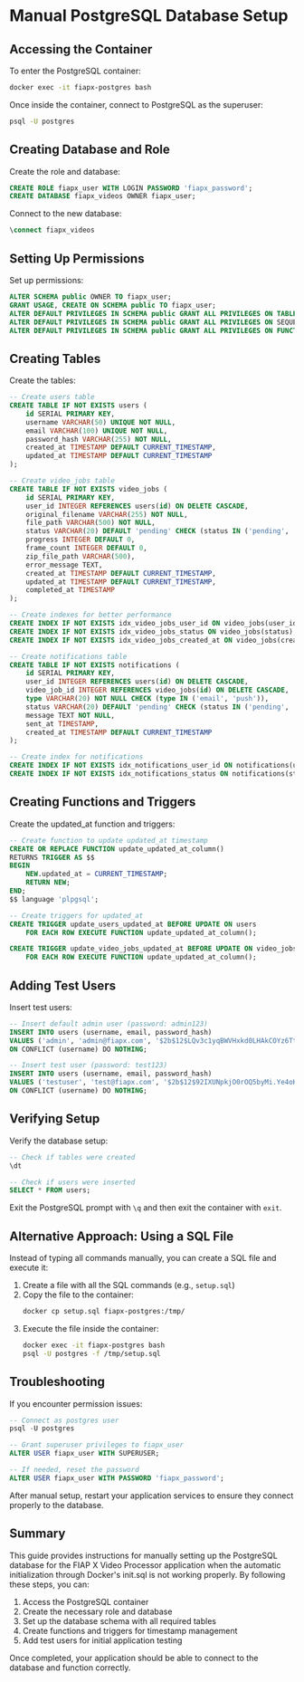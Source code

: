 # Manual PostgreSQL Database Setup

## Accessing the Container

To enter the PostgreSQL container:

```bash
docker exec -it fiapx-postgres bash
```

Once inside the container, connect to PostgreSQL as the superuser:

```bash
psql -U postgres
```

## Creating Database and Role

Create the role and database:

```sql
CREATE ROLE fiapx_user WITH LOGIN PASSWORD 'fiapx_password';
CREATE DATABASE fiapx_videos OWNER fiapx_user;
```

Connect to the new database:

```sql
\connect fiapx_videos
```

## Setting Up Permissions

Set up permissions:

```sql
ALTER SCHEMA public OWNER TO fiapx_user;
GRANT USAGE, CREATE ON SCHEMA public TO fiapx_user;
ALTER DEFAULT PRIVILEGES IN SCHEMA public GRANT ALL PRIVILEGES ON TABLES TO fiapx_user;
ALTER DEFAULT PRIVILEGES IN SCHEMA public GRANT ALL PRIVILEGES ON SEQUENCES TO fiapx_user;
ALTER DEFAULT PRIVILEGES IN SCHEMA public GRANT ALL PRIVILEGES ON FUNCTIONS TO fiapx_user;
```

## Creating Tables

Create the tables:

```sql
-- Create users table
CREATE TABLE IF NOT EXISTS users (
    id SERIAL PRIMARY KEY,
    username VARCHAR(50) UNIQUE NOT NULL,
    email VARCHAR(100) UNIQUE NOT NULL,
    password_hash VARCHAR(255) NOT NULL,
    created_at TIMESTAMP DEFAULT CURRENT_TIMESTAMP,
    updated_at TIMESTAMP DEFAULT CURRENT_TIMESTAMP
);

-- Create video_jobs table
CREATE TABLE IF NOT EXISTS video_jobs (
    id SERIAL PRIMARY KEY,
    user_id INTEGER REFERENCES users(id) ON DELETE CASCADE,
    original_filename VARCHAR(255) NOT NULL,
    file_path VARCHAR(500) NOT NULL,
    status VARCHAR(20) DEFAULT 'pending' CHECK (status IN ('pending', 'processing', 'completed', 'failed')),
    progress INTEGER DEFAULT 0,
    frame_count INTEGER DEFAULT 0,
    zip_file_path VARCHAR(500),
    error_message TEXT,
    created_at TIMESTAMP DEFAULT CURRENT_TIMESTAMP,
    updated_at TIMESTAMP DEFAULT CURRENT_TIMESTAMP,
    completed_at TIMESTAMP
);

-- Create indexes for better performance
CREATE INDEX IF NOT EXISTS idx_video_jobs_user_id ON video_jobs(user_id);
CREATE INDEX IF NOT EXISTS idx_video_jobs_status ON video_jobs(status);
CREATE INDEX IF NOT EXISTS idx_video_jobs_created_at ON video_jobs(created_at);

-- Create notifications table
CREATE TABLE IF NOT EXISTS notifications (
    id SERIAL PRIMARY KEY,
    user_id INTEGER REFERENCES users(id) ON DELETE CASCADE,
    video_job_id INTEGER REFERENCES video_jobs(id) ON DELETE CASCADE,
    type VARCHAR(20) NOT NULL CHECK (type IN ('email', 'push')),
    status VARCHAR(20) DEFAULT 'pending' CHECK (status IN ('pending', 'sent', 'failed')),
    message TEXT NOT NULL,
    sent_at TIMESTAMP,
    created_at TIMESTAMP DEFAULT CURRENT_TIMESTAMP
);

-- Create index for notifications
CREATE INDEX IF NOT EXISTS idx_notifications_user_id ON notifications(user_id);
CREATE INDEX IF NOT EXISTS idx_notifications_status ON notifications(status);
```

## Creating Functions and Triggers

Create the updated_at function and triggers:

```sql
-- Create function to update updated_at timestamp
CREATE OR REPLACE FUNCTION update_updated_at_column()
RETURNS TRIGGER AS $$
BEGIN
    NEW.updated_at = CURRENT_TIMESTAMP;
    RETURN NEW;
END;
$$ language 'plpgsql';

-- Create triggers for updated_at
CREATE TRIGGER update_users_updated_at BEFORE UPDATE ON users
    FOR EACH ROW EXECUTE FUNCTION update_updated_at_column();

CREATE TRIGGER update_video_jobs_updated_at BEFORE UPDATE ON video_jobs
    FOR EACH ROW EXECUTE FUNCTION update_updated_at_column();
```

## Adding Test Users

Insert test users:

```sql
-- Insert default admin user (password: admin123)
INSERT INTO users (username, email, password_hash) 
VALUES ('admin', 'admin@fiapx.com', '$2b$12$LQv3c1yqBWVHxkd0LHAkCOYz6TtxMQJqhN8/LewdBPj3bp.Gm.F5e')
ON CONFLICT (username) DO NOTHING;

-- Insert test user (password: test123)
INSERT INTO users (username, email, password_hash) 
VALUES ('testuser', 'test@fiapx.com', '$2b$12$92IXUNpkjO0rOQ5byMi.Ye4oKoEa3Ro9llC/.og/at2.uheWG/igi')
ON CONFLICT (username) DO NOTHING;
```

## Verifying Setup

Verify the database setup:

```sql
-- Check if tables were created
\dt

-- Check if users were inserted
SELECT * FROM users;
```

Exit the PostgreSQL prompt with `\q` and then exit the container with `exit`.

## Alternative Approach: Using a SQL File

Instead of typing all commands manually, you can create a SQL file and execute it:

1. Create a file with all the SQL commands (e.g., `setup.sql`)
2. Copy the file to the container:
   ```bash
   docker cp setup.sql fiapx-postgres:/tmp/
   ```
3. Execute the file inside the container:
   ```bash
   docker exec -it fiapx-postgres bash
   psql -U postgres -f /tmp/setup.sql
   ```

## Troubleshooting

If you encounter permission issues:

```sql
-- Connect as postgres user
psql -U postgres

-- Grant superuser privileges to fiapx_user
ALTER USER fiapx_user WITH SUPERUSER;

-- If needed, reset the password
ALTER USER fiapx_user WITH PASSWORD 'fiapx_password';
```

After manual setup, restart your application services to ensure they connect properly to the database.

## Summary

This guide provides instructions for manually setting up the PostgreSQL database for the FIAP X Video Processor application when the automatic initialization through Docker's init.sql is not working properly. By following these steps, you can:

1. Access the PostgreSQL container
2. Create the necessary role and database
3. Set up the database schema with all required tables
4. Create functions and triggers for timestamp management
5. Add test users for initial application testing

Once completed, your application should be able to connect to the database and function correctly.